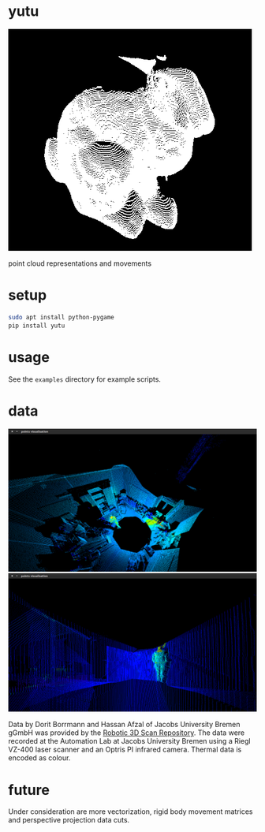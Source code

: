 # yutu

![](https://raw.githubusercontent.com/wdbm/yutu/master/media/bunny.png)

point cloud representations and movements

# setup

```Bash
sudo apt install python-pygame
pip install yutu
```

# usage

See the `examples` directory for example scripts.

# data

![](https://raw.githubusercontent.com/wdbm/yutu/master/media/scan000_1.png)
![](https://raw.githubusercontent.com/wdbm/yutu/master/media/scan006_1.png)

Data by Dorit Borrmann and Hassan Afzal of Jacobs University Bremen gGmbH was provided by the [Robotic 3D Scan Repository](http://kos.informatik.uni-osnabrueck.de/3Dscans/). The data were recorded at the Automation Lab at Jacobs University Bremen using a Riegl VZ-400 laser scanner and an Optris PI infrared camera. Thermal data is encoded as colour.

# future

Under consideration are more vectorization, rigid body movement matrices and perspective projection data cuts.

